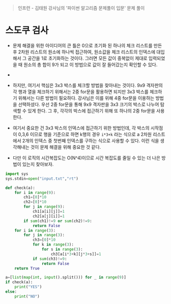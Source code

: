 > 인프런 - 김태원 강사님의 '파이썬 알고리즘 문제풀이 입문' 문제 풀이

# 스도쿠 검사

- 문제 해결을 위한 아이디어의 큰 틀은 0으로 초기화 된 하나의 체크 리스트를 만든 후 2차원 리스트의 원소에 하나씩 접근하여, 원소값을 체크 리스트의 인덱스에 대입해서 그 공간을 1로 초기화하는 것이다. 그러면 모든 값이 중복없이 제대로 입력되었을 때 원소의 총 합이 9가 되고 이 방법으로 값이 잘 들어갔는지 확인할 수 있다.
- 
- 하지만, 여기서 핵심은 3x3 박스를 체크할 방법을 찾아내는 것이다. 9x9 격자판의 각 행과 열을 체크하기 위해서는 2중 for문을 활용하면 되지만 3x3 박스를 체크하기 위해서는 다른 방법이 필요하다. 강사님은 이를 위해 4중 for문을 이용하는 방법을 선택하셨다. 우선 2중 for문을 통해 9x9 격자판을 3x3 크기의 박스로 나누어 탐색할 수 있게 한다. 그 후, 각각의 박스에 접근하기 위해 또 하나의 2중 for문을 사용한다. 

- 여기서 중요한 건 3x3 박스의 인덱스에 접근하기 위한 방법인데, 각 박스의 시작점이 0,3,6 이므로 행을 기준으로 하면 k행의 경우 `i*3+k` 라는 식으로 a 2차원 리스트에서 2개의 인덱스 중 첫번째 인덱스를 구하는 식으로 사용할 수 있다. 이런 식을 생각해내는 것이 문제 해결을 위해 중요한 것 같다.

- 다만 이 로직의 시간복잡도는 O(N^4)이므로 시간 복잡도를 줄일 수 있는 더 나은 방법이 있는지 찾아보자.
  
```python
import sys
sys.stdin=open("input.txt","rt")

def check(a):
    for i in range(9):
        ch1=[0]*10
        ch2=[0]*10
        for j in range(9):
            ch1[a[i][j]]=1
            ch2[a[j][i]]=1
        if sum(ch1)!=9 or sum(ch2)!=9:
            return False
    for i in range(3):
        for j in range(3):
            ch3=[0]*10
            for k in range(3):
                for s in range(3):
                    ch3[a[i*3+k][j*3+s]]=1
            if sum(ch3)!=9:
                return False
    return True

a=[list(map(int, input().split())) for _ in range(9)]
if check(a):
    print("YES")
else:
    print("NO")

```